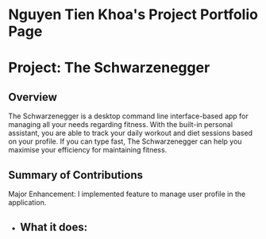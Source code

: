 # Nguyen Tien Khoa's Project Portfolio Page

# Project: The Schwarzenegger
## Overview
The Schwarzenegger is a desktop command line interface-based app for managing all your needs regarding fitness. With the built-in personal assistant, you are able to track your daily workout and diet sessions based on your profile. If you can type fast, The Schwarzenegger can help you maximise your efficiency for maintaining fitness.

## Summary of Contributions
Major Enhancement: I implemented feature to manage user profile in the application.
- What it does:
    - 
